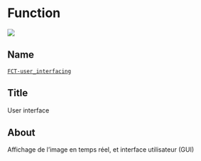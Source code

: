 # Function
![](viewme.jpg)

## Name
[`FCT-user_interfacing`]()

## Title
User interface

## About
Affichage de l’image en temps réel, et interface utilisateur (GUI) 

